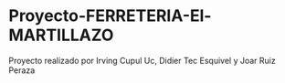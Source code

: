# Proyecto-FERRETERIA-El-MARTILLAZO
Proyecto realizado por Irving Cupul Uc, Didier Tec Esquivel y Joar Ruiz Peraza
